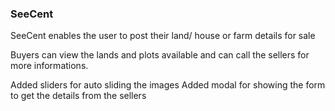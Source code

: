 ### SeeCent

SeeCent enables the user to post their land/ house or farm details for sale

Buyers can view the lands and plots available and can call the sellers for more informations.

Added sliders for auto sliding the images
Added modal for showing the form to get the details from the sellers

